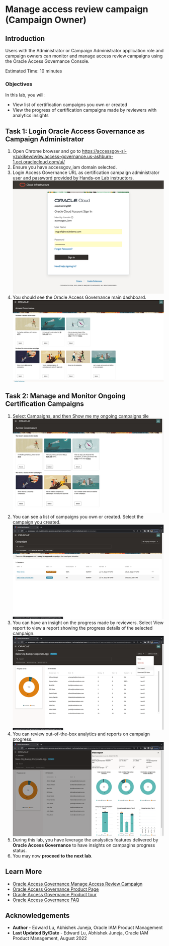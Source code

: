 # Manage access review campaign (Campaign Owner)

## Introduction

Users with the Administrator or Campaign Administrator application role and campaign owners can monitor and manage access review campaigns using the Oracle Access Governance Console.

Estimated Time: 10 minutes

### Objectives

In this lab, you will:
* View list of certification campaigns you own or created
* View the progress of certification campaigns made by reviewers with analytics insights

## Task 1: Login Oracle Access Governance as Campaign Administrator

1. Open Chrome browser and go to https://accessgov-si-yzukikevdw6w.access-governance.us-ashburn-1.oci.oraclecloud.com/ui/
2. Ensure you have accessgov_iam domain selected.
3. Login Access Governance URL as certification campaign administrator user and password provided by Hands-on Lab instructors.
	![Access Governance Login](images/ag-logon.png)
4. You should see the Oracle Access Governance main dashboard.
  ![Access Governance Homepage](images/ag-homepage.png)

## Task 2: Manage and Monitor Ongoing Certification Campaigns

1. Select Campaigns, and then Show me my ongoing campaigns tile
  ![Menu Monitor Campaign](images/open-menu-monitor-campaign.png)
2. You can see a list of campaigns you own or created. Select the campaign you created.
  ![View List of Campaigns](images/view-list-campaign.png)
3. You can have an insight on the progress made by reviewers. Select View report to view a report showing the progress details of the selected campaign.
  ![Campaign Analytics](images/view-campaign-progress.png)
4. You can review out-of-the-box analytics and reports on campaign progress.
  ![Campaign Progress](images/view-campaign-analytics.png)
5. During this lab, you have leverage the analystics features delivered by **Oracle Access Governance** to have insights on campagins progress status.
6. You may now **proceed to the next lab**. 

## Learn More

* [Oracle Access Governance Manage Access Review Campaign](https://docs.oracle.com/en/cloud/paas/access-governance/kfdck/index.html)
* [Oracle Access Governance Product Page](https://www.oracle.com/security/cloud-security/access-governance/)
* [Oracle Access Governance Product tour](https://www.oracle.com/webfolder/s/quicktours/paas/pt-sec-access-governance/index.html)
* [Oracle Access Governance FAQ](https://www.oracle.com/security/cloud-security/access-governance/faq/)

## Acknowledgements
* **Author** - Edward Lu, Abhishek Juneja, Oracle IAM Product Management
* **Last Updated By/Date** - Edward Lu, Abhishek Juneja, Oracle IAM Product Management, August 2022
